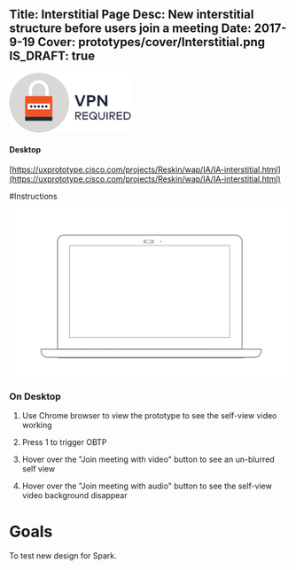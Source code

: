 Title: Interstitial Page
Desc: New interstitial structure before users join a meeting
Date: 2017-9-19
Cover: prototypes/cover/Interstitial.png
IS_DRAFT: true
---
![vpn_required](../../../img_data/prototypes/VPN.svg)
#### Desktop 

[https://uxprototype.cisco.com/projects/Reskin/wap/IA/IA-interstitial.html](https://uxprototype.cisco.com/projects/Reskin/wap/IA/IA-interstitial.html)


#Instructions

![Desktop](../../../img_data/prototypes/Desktop-2x.png)

### On Desktop

1) Use Chrome browser to view the prototype to see the self-view video working

2) Press 1 to trigger OBTP

3) Hover over the "Join meeting with video" button to see an un-blurred self view

4) Hover over the "Join meeting with audio" button to see the self-view video background disappear

# Goals	

To test new design for Spark.
